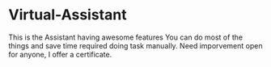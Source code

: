 # Virtual-Assistant
This is the Assistant having awesome features
You can do most of the things and save time required doing task manually.
Need imporvement open for anyone, I offer a certificate.
